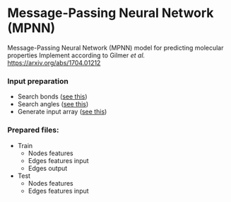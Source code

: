 # Message-Passing Neural Network (MPNN)

Message-Passing Neural Network (MPNN) model for predicting molecular properties
Implement according to Gilmer *et al.* https://arxiv.org/abs/1704.01212

### Input preparation
- Search bonds ([see this](search_bonds.ipynb))
- Search angles ([see this](search_angles.ipynb))
- Generate input array ([see this](gen_input_graph.ipynb))
    
### Prepared files:
- Train
  - Nodes features
  - Edges features input
  - Edges output
- Test
  - Nodes features
  - Edges features input
